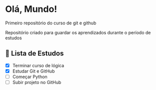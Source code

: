 # Olá, Mundo!
Primeiro repositório do curso de git e github


Repositório criado para guardar os aprendizados durante o período de estudos 

## 📘 Lista de Estudos

- [x] Terminar curso de lógica
- [x] Estudar Git e GitHub
- [ ] Começar Python
- [ ] Subir projeto no GitHub
